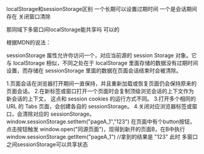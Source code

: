 localStorage和sessionStorage区别
一个长期可以设置过期时间
一个是会话期间存在 关闭窗口清除

那同域下多窗口间localStorage能共享吗
可以的

根据MDN的说法：

sessionStorage 属性允许你访问一个，对应当前源的 session Storage 对象。它与 localStorage 相似，不同之处在于 localStorage 里面存储的数据没有过期时间设置，而存储在 sessionStorage 里面的数据在页面会话结束时会被清除。

1.页面会话在浏览器打开期间一直保持，并且重新加载或恢复页面仍会保持原来的页面会话。
2.在新标签或窗口打开一个页面时会复制顶级浏览会话的上下文作为新会话的上下文， 这点和 session cookies 的运行方式不同。
3.打开多个相同的 URL 的 Tabs 页面，会创建各自的 sessionStorage。
4.关闭对应浏览器标签或窗口，会清除对应的 sessionStorage。
window.sessionStorage.setItem("pageA_1","123") 
在页面中有个button按钮，点击按钮触发 window.open("同源页面")，现得到新开的页面B，在B中执行
window.sessionStorage.getItem("pageA_1") //拿到的结果是 "123"
此时 多窗口之间sessionStorage可以共享状态
